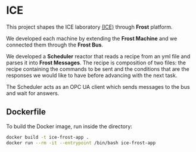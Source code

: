 # ICE
This project shapes the ICE laboratory [(ICE)](https://www.icelab.di.univr.it/) through **Frost** platform.

We developed each machine by extending the **Frost Machine** and we connected them through the **Frost Bus**.

We developed a **Scheduler** reactor that reads a recipe from an yml file and parses it into **Frost Messages**. The recipe is composition of two files: the recipe containing the commands to be sent and the conditions that are the responses we would like to have before advancing with the next task.

The Scheduler acts as an OPC UA client which sends messages to the bus and wait for answers.

## Dockerfile
To build the Docker image, run inside the directory:

```sh
docker build -t ice-frost-app .
docker run --rm -it --entrypoint /bin/bash ice-frost-app
```
